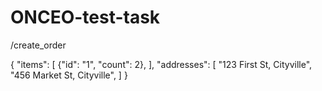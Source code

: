 # ONCEO-test-task
 
/create_order

{
  "items": [
    {"id": "1", "count": 2},
  ],
  "addresses": [
    "123 First St, Cityville",
    "456 Market St, Cityville",
  ]
}